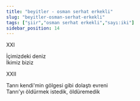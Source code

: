 ```yaml
---
title: "beyitler - osman serhat erkekli"
slug: "beyitler-osman-serhat-erkekli"
tags: ["şiir","osman serhat erkekli","sayı:iki"]
sidebar_position: 14
---
```


XXI

İçimizdeki deniz\
İkimiz biziz

XXII

Tanrı kendi'min gölgesi gibi dolaştı evreni\
Tanrı'yı öldürmek istedik, öldüremedik

